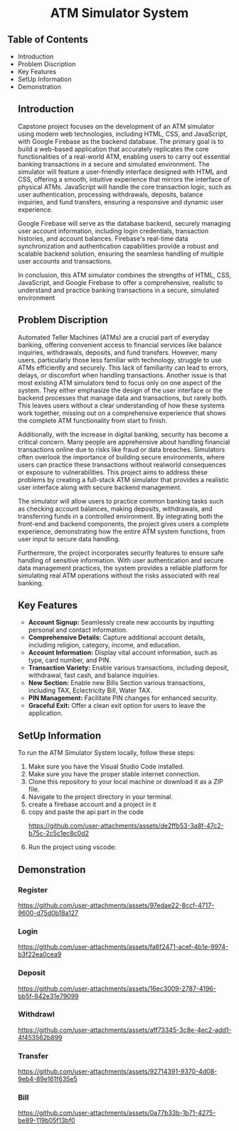 <!DOCTYPE html>
<html lang="en">
<head>
    <meta charset="UTF-8">
</head>
<body>
    <h1 align="center">ATM Simulator System</h1>
    <h2>Table of Contents</h2>
    <ul>
        <li>Introduction</li>
        <li>Problem Discription</li>
        <li>Key Features</li>
        <li>SetUp Information</li>
        <li>Demonstration</li>

    
<h2 id="i">Introduction</h2>

<p>Capstone project focuses on the development of an ATM simulator using modern web
        technologies, including HTML, CSS, and JavaScript, with Google Firebase as the
        backend database. The primary goal is to build a web-based application that accurately
        replicates the core functionalities of a real-world ATM, enabling users to carry out
        essential banking transactions in a secure and simulated environment.
        The simulator will feature a user-friendly interface designed with HTML and CSS,
        offering a smooth, intuitive experience that mirrors the interface of physical ATMs.
        JavaScript will handle the core transaction logic, such as user authentication, processing
        withdrawals, deposits, balance inquiries, and fund transfers, ensuring a responsive and
        dynamic user experience.</p>

<p> Google Firebase will serve as the database backend, securely managing user account
        information, including login credentials, transaction histories, and account balances.
        Firebase's real-time data synchronization and authentication capabilities provide a
        robust and scalable backend solution, ensuring the seamless handling of multiple user
        accounts and transactions.</p>

<p>In conclusion, this ATM simulator combines the strengths of HTML, CSS, JavaScript,
        and Google Firebase to offer a comprehensive, realistic to understand and practice
        banking transactions in a secure, simulated environment</p>

<h2 id="p">Problem Discription</h2>
 <p>Automated Teller Machines (ATMs) are a crucial part of everyday banking, offering
            convenient access to financial services like balance inquiries, withdrawals, deposits,
            and fund transfers. However, many users, particularly those less familiar with
            technology, struggle to use ATMs efficiently and securely. This lack of familiarity can
            lead to errors, delays, or discomfort when handling transactions.
            Another issue is that most existing ATM simulators tend to focus only on one aspect of
            the system. They either emphasize the design of the user interface or the backend
            processes that manage data and transactions, but rarely both. This leaves users without
            a clear understanding of how these systems work together, missing out on a
            comprehensive experience that shows the complete ATM functionality from start to
            finish.</p>

<p>Additionally, with the increase in digital banking, security has become a critical
            concern. Many people are apprehensive about handling financial transactions online
            due to risks like fraud or data breaches. Simulators often overlook the importance of
            building secure environments, where users can practice these transactions without realworld consequences or exposure to vulnerabilities.
            This project aims to address these problems by creating a full-stack ATM simulator that
            provides a realistic user interface along with secure backend management.</p>
            
<p>The simulator will allow users to practice common banking tasks such as checking account
            balances, making deposits, withdrawals, and transferring funds in a controlled
            environment. By integrating both the front-end and backend components, the project
            gives users a complete experience, demonstrating how the entire ATM system functions,
            from user input to secure data handling.</p>
            <p>Furthermore, the project incorporates security features to ensure safe handling of
            sensitive information. With user authentication and secure data management practices,
            the system provides a reliable platform for simulating real ATM operations without the
            risks associated with real banking.</p>

<h2 id="k">Key Features</h2>

<ul>
  <li><strong>Account Signup:</strong> Seamlessly create new accounts by inputting personal and contact information.</li>
  <li><strong>Comprehensive Details:</strong> Capture additional account details, including religion, category, income, and education.</li>
  <li><strong>Account Information:</strong> Display vital account information, such as type, card number, and PIN.</li>
  <li><strong>Transaction Variety:</strong> Enable various transactions, including deposit, withdrawal, fast cash, and balance inquiries.</li>
  <li><strong>New Section:</strong> Enable new Bills Section various transactions, including TAX, Eclectricity Bill, Water TAX.</li>
  <li><strong>PIN Management:</strong> Facilitate PIN changes for enhanced security.</li>
  <li><strong>Graceful Exit:</strong> Offer a clean exit option for users to leave the application.</li>
</ul>

<h2 id="s">SetUp Information</h2>

<p>To run the ATM Simulator System locally, follow these steps:</p>

<ol>
  <li>Make sure you have the Visual Studio Code installed.</li>
  <li>Make sure you have the proper stable internet connection.</li>
  <li>Clone this repository to your local machine or download it as a ZIP file.</li>
  <li>Navigate to the project directory in your terminal.</li>
  <li>create a firebase account and a project in it</li>
  <li>copy and paste the api part in the code</li>
    

https://github.com/user-attachments/assets/de2ffb53-3a8f-47c2-b75c-2c5c1ec8c0d2


</ol>

<ol start="6">
  <li>Run the project using vscode:</li>
</ol>

<h2 id="d">Demonstration</h2>
<h3>Register</h3>


  https://github.com/user-attachments/assets/97edae22-8ccf-4717-9600-d75d0b18a127
  <h3>Login</h3>


https://github.com/user-attachments/assets/fa6f2471-acef-4b1e-9974-b3f22ea0cea9



  
  <h3>Deposit</h3>
  

https://github.com/user-attachments/assets/16ec3009-2787-4196-bb5f-842e31e79099


  <h3>Withdrawl</h3>


https://github.com/user-attachments/assets/aff73345-3c8e-4ec2-add1-4f453562b899


  <h3>Transfer</h3>


https://github.com/user-attachments/assets/92714391-9370-4d08-9eb4-89e161f635e5


  <h3>Bill</h3>
  
https://github.com/user-attachments/assets/0a77b33b-1b71-4275-be89-119b05f13bf0

</body>
</html>

